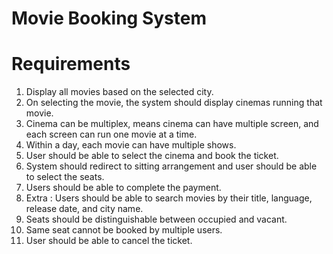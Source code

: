 # Movie Booking System 

# Requirements

1. Display all movies based on the selected city.
2. On selecting the movie, the system should display cinemas running that movie.
3. Cinema can be multiplex, means cinema can have multiple screen, and each screen can run one movie at a time.
4. Within a day, each movie can have multiple shows.
5. User should be able to select the cinema and book the ticket.
6. System should redirect to sitting arrangement and user should be able to select the seats.
7. Users should be able to complete the payment.
8. Extra : Users should be able to search movies by their title, language, release date, and city name.
9. Seats should be distinguishable between occupied and vacant.
10. Same seat cannot be booked by multiple users.
11. User should be able to cancel the ticket.